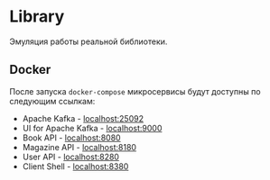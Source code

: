 # Library

Эмуляция работы реальной библиотеки.

## Docker

После запуска `docker-compose` микросервисы будут доступны по следующим ссылкам:
+ Apache Kafka - [localhost:25092](http://localhost:25092)
+ UI for Apache Kafka - [localhost:9000](http://localhost:9000)
+ Book API - [localhost:8080](http://localhost:8080)
+ Magazine API - [localhost:8180](http://localhost:8180)
+ User API - [localhost:8280](http://localhost:8280)
+ Client Shell - [localhost:8380](http://localhost:8380)
